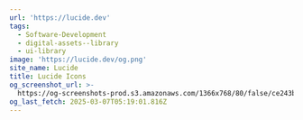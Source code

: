 ```yaml
---
url: 'https://lucide.dev'
tags:
  - Software-Development
  - digital-assets--library
  - ui-library
image: 'https://lucide.dev/og.png'
site_name: Lucide
title: Lucide Icons
og_screenshot_url: >-
  https://og-screenshots-prod.s3.amazonaws.com/1366x768/80/false/ce243bfa605e51b6ca4d100e83ae045bcecc7f24206c6d33c59aaf28646e4744.jpeg
og_last_fetch: 2025-03-07T05:19:01.816Z
---
```


